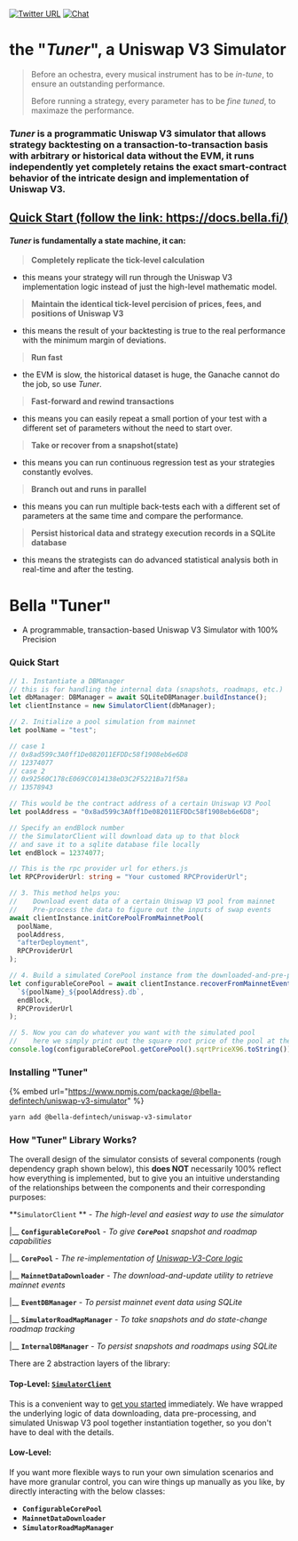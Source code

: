 [![Twitter URL](https://img.shields.io/twitter/url.svg?label=Follow%20%40BellaProtocol&style=social&url=https%3A%2F%2Ftwitter.com%2FBellaProtocol)](https://twitter.com/BellaProtocol)
[![Chat](https://img.shields.io/badge/chat-on%20discord-7289da.svg)](https://discord.gg/8ctd5geS8t)

# the "_Tuner_", a Uniswap V3 Simulator

> Before an ochestra, every musical instrument has to be _in-tune_, to ensure an outstanding performance.
>
> Before running a strategy, every parameter has to be _fine tuned_, to maximaze the performance.

### _Tuner_ is a programmatic Uniswap V3 simulator that allows strategy backtesting on a transaction-to-transaction basis with arbitrary or historical data without the EVM, it runs independently yet completely retains the exact smart-contract behavior of the intricate design and implementation of Uniswap V3.

## [Quick Start (follow the link: https://docs.bella.fi/)](https://docs.bella.fi/)

#### _Tuner_ is fundamentally a state machine, it can:

> **Completely replicate the tick-level calculation**

- this means your strategy will run through the Uniswap V3 implementation logic instead of just the high-level mathematic model.

> **Maintain the identical tick-level percision of prices, fees, and positions of Uniswap V3**

- this means the result of your backtesting is true to the real performance with the minimum margin of deviations.

> **Run fast**

- the EVM is slow, the historical dataset is huge, the Ganache cannot do the job, so use _Tuner_.

> **Fast-forward and rewind transactions**

- this means you can easily repeat a small portion of your test with a different set of parameters without the need to start over.

> **Take or recover from a snapshot(state)**

- this means you can run continuous regression test as your strategies constantly evolves.

> **Branch out and runs in parallel**

- this means you can run multiple back-tests each with a different set of parameters at the same time and compare the performance.

> **Persist historical data and strategy execution records in a SQLite database**

- this means the strategists can do advanced statistical analysis both in real-time and after the testing.

# Bella "Tuner"

- A programmable, transaction-based Uniswap V3 Simulator with 100% Precision

### Quick Start

```typescript
// 1. Instantiate a DBManager
// this is for handling the internal data (snapshots, roadmaps, etc.)
let dbManager: DBManager = await SQLiteDBManager.buildInstance();
let clientInstance = new SimulatorClient(dbManager);

// 2. Initialize a pool simulation from mainnet
let poolName = "test";

// case 1
// 0x8ad599c3A0ff1De082011EFDDc58f1908eb6e6D8
// 12374077
// case 2
// 0x92560C178cE069CC014138eD3C2F5221Ba71f58a
// 13578943

// This would be the contract address of a certain Uniswap V3 Pool
let poolAddress = "0x8ad599c3A0ff1De082011EFDDc58f1908eb6e6D8";

// Specify an endBlock number
// the SimulatorClient will download data up to that block
// and save it to a sqlite database file locally
let endBlock = 12374077;

// This is the rpc provider url for ethers.js
let RPCProviderUrl: string = "Your customed RPCProviderUrl";

// 3. This method helps you:
//    Download event data of a certain Uniswap V3 pool from mainnet
//    Pre-process the data to figure out the inputs of swap events
await clientInstance.initCorePoolFromMainnetPool(
  poolName,
  poolAddress,
  "afterDeployment",
  RPCProviderUrl
);

// 4. Build a simulated CorePool instance from the downloaded-and-pre-processed mainnet events
let configurableCorePool = await clientInstance.recoverFromMainnetEventDBFile(
  `${poolName}_${poolAddress}.db`,
  endBlock,
  RPCProviderUrl
);

// 5. Now you can do whatever you want with the simulated pool
//    here we simply print out the square root price of the pool at the specified block height
console.log(configurableCorePool.getCorePool().sqrtPriceX96.toString());
```

### Installing "Tuner"

{% embed url="https://www.npmjs.com/package/@bella-defintech/uniswap-v3-simulator" %}

```bash
yarn add @bella-defintech/uniswap-v3-simulator
```

### How "Tuner" Library Works?

The overall design of the simulator consists of several components (rough dependency graph shown below), this **does NOT** necessarily 100% reflect how everything is implemented, but to give you an intuitive understanding of the relationships between the components and their corresponding purposes:

**`SimulatorClient` ** - _The high-level and easiest way to use the simulator_

&#x20; |\_\_ **`ConfigurableCorePool`** - _To give **`CorePool`** snapshot and roadmap capabilities_

&#x20; |\_\_ **`CorePool`** - _The re-implementation of_ [_Uniswap-V3-Core logic_](https://github.com/Uniswap/v3-core/blob/main/contracts/UniswapV3Pool.sol)

&#x20; |\_\_ **`MainnetDataDownloader`** - _The download-and-update utility to retrieve mainnet events_

&#x20; |\_\_ **`EventDBManager`** - _To persist mainnet event data using SQLite_

&#x20; |\_\_ **`SimulatorRoadMapManager`** - _To take snapshots and do state-change roadmap tracking_

&#x20; |\_\_ **`InternalDBManager`** - _To persist snapshots and roadmaps using SQLite_

There are 2 abstraction layers of the library:

#### Top-Level: [`SimulatorClient`](src/client/SimulatorClient.ts)

This is a convenient way to [get you started](./#quick-start) immediately. We have wrapped the underlying logic of data downloading, data pre-processing, and simulated Uniswap V3 pool together instantiation together, so you don't have to deal with the details.

#### Low-Level:&#x20;

If you want more flexible ways to run your own simulation scenarios and have more granular control, you can wire things up manually as you like, by directly interacting with the below classes:

- **`ConfigurableCorePool`**
- **`MainnetDataDownloader`**
- **`SimulatorRoadMapManager`**

####
